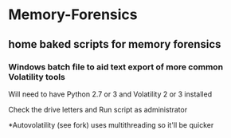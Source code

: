 # Memory-Forensics
## home baked scripts for memory forensics

### Windows batch file to aid text export of more common Volatility tools

Will need to have Python 2.7 or 3 and Volatility 2 or 3 installed

Check the drive letters and Run script as administrator

*Autovolatility (see fork) uses multithreading so it'll be quicker

### 



